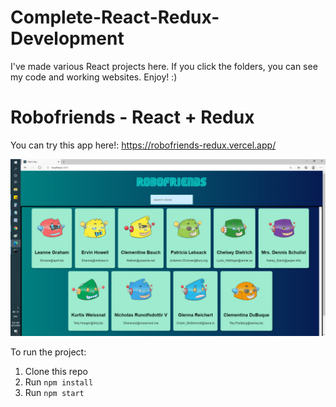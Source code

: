 # Complete-React-Redux-Development

I've made various React projects here. If you click the folders, 
you can see my code and working websites. Enjoy! :)

# Robofriends - React + Redux

You can try this app here!: https://robofriends-redux.vercel.app/

![alt robo](https://github.com/taroserigano/Complete-React-Redux-Development/blob/master/Pictures/robo-redux.png)

To run the project:

1. Clone this repo
2. Run `npm install`
3. Run `npm start`
